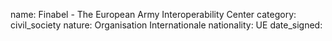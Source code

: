 name: Finabel - The European Army Interoperability Center 
category: civil_society
nature:  Organisation Internationale
nationality: UE
date_signed:
    